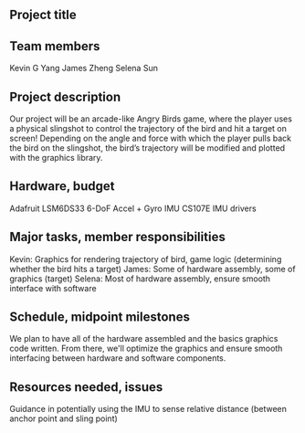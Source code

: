 ## Project title

## Team members
Kevin G Yang    James Zheng    Selena Sun

## Project description
Our project will be an arcade-like Angry Birds game, where the player uses a physical slingshot to control the trajectory of the bird and hit a target on screen! Depending on the angle and force with which the player pulls back the bird on the slingshot, the bird’s trajectory will be modified and plotted with the graphics library.

## Hardware, budget
Adafruit LSM6DS33 6-DoF Accel + Gyro IMU
CS107E IMU drivers

## Major tasks, member responsibilities
Kevin: Graphics for rendering trajectory of bird, game logic (determining whether the bird hits a target)
James: Some of hardware assembly, some of graphics (target)
Selena: Most of hardware assembly, ensure smooth interface with software

## Schedule, midpoint milestones
We plan to have all of the hardware assembled and the basics graphics code written. From there, we'll optimize the graphics and ensure smooth interfacing between hardware and software components.

## Resources needed, issues
Guidance in potentially using the IMU to sense relative distance (between anchor point and sling point)

